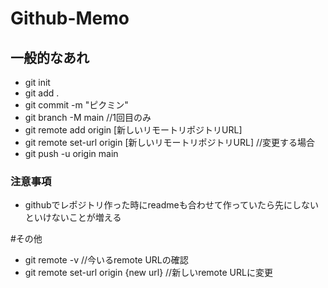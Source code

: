 # Github-Memo
## 一般的なあれ
- git init
- git add .
- git commit -m "ピクミン"
- git branch -M main //1回目のみ
- git remote add origin [新しいリモートリポジトリURL]
- git remote set-url origin [新しいリモートリポジトリURL] //変更する場合
- git push -u origin main

### 注意事項
- githubでレポジトリ作った時にreadmeも合わせて作っていたら先にしないといけないことが増える

#その他
- git remote -v //今いるremote URLの確認
- git remote set-url origin {new url} //新しいremote URLに変更

